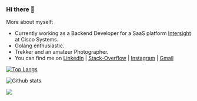 ### Hi there 👋

More about myself:
- Currently working as a Backend Developer for a SaaS platform [Intersight](https://intersight.com/) at Cisco Systems.
- Golang enthusiastic.
- Trekker and an amateur Photographer. 
- You can find me on [LinkedIn](https://www.linkedin.com/in/bharathshetty4/) | [Stack-Overflow](https://stackoverflow.com/users/4665710/bharath-kumar) | [Instagram](https://www.instagram.com/bharath.shetty__/) | [Gmail](mailto:shettybharath4@gmail.com)





<!--
**bharathshetty4/bharathshetty4** is a ✨ _special_ ✨ repository because its `README.md` (this file) appears on your GitHub profile.

Here are some ideas to get you started:

- 🌱 I’m currently learning ...
- 👯 I’m looking to collaborate on ...
- 🤔 I’m looking for help with ...
- 💬 Ask me about ...
- 📫 How to reach me: ...
- 😄 Pronouns: ...
- ⚡ Fun fact: ...
-->

 [![Top Langs](https://github-readme-stats.vercel.app/api/top-langs/?username=bharathshetty4&theme=light&layout=compact&align=right&width=40%&hide_border=true)](https://github.com/bharathshetty4/github-readme-stats) 
 
 ![Github stats](https://github-readme-stats.vercel.app/api?username=bharathshetty4&layout=compact&count_private=true&hide=issues&hide_border=true)


![](https://komarev.com/ghpvc/?username=bharathshetty4&label=PROFILE+VIEWS)
